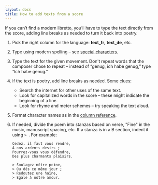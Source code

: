 ```yaml
---
layout: docs 
title: How to add texts from a score
---
```

If you can’t find a modern libretto, you’ll have to type the text directly from the score, adding line breaks as needed to turn it back into poetry.

1. Pick the right column for the language: **text_fr**, **text_de**, etc.
2. Type using modern spelling – see [special characters](/docs/how-to/add-texts-from-score/).
3. Type the text for the given movement. Don't repeat words that the composer chose to repeat – instead of “genug, ich habe genug,” type “Ich habe genug.”
4. If the text is poetry, add line breaks as needed. Some clues:

    - Search the internet for other uses of the same text.
    - Look for capitalized words in the score – these might indicate the beginning of a line.
    - Look for rhyme and meter schemes – try speaking the text aloud.
    
5. Format character names as in the [column reference](/docs/references/columns#texts).
6. If needed, divide the poem into stanzas based on verse, "Fine" in the music, manuscript spacing, etc. If a stanza is in a B section, indent it using `> `. For example:

    ```
    Cedez, il faut vous rendre,
    A nos ardents desirs ;
    Pourrez-vous vous défendre,
    Des plus charmants plaisirs.
    
    > Soulagez nôtre peine,
    > Ou dés ce même jour ;
    > Redoutez une haine,
    > Egale à nôtre amour.
    ```

